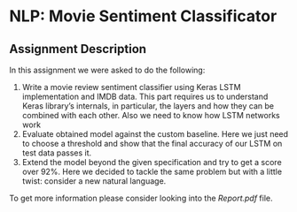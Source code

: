 # NLP: Movie Sentiment Classificator
## Assignment Description
In this assignment we were asked to do the following:
1. Write a movie review sentiment classifier using Keras LSTM implementation and IMDB data. This part requires us to understand Keras library’s internals, in particular, the layers and how they can be combined with each other. Also we need to know how LSTM networks work
2. Evaluate obtained model against the custom baseline. Here we just need to choose a threshold and show that the final accuracy of our LSTM on test data passes it.
3. Extend the model beyond the given specification and try to get a score over 92%. Here we decided to tackle the same problem but with a little twist: consider a new natural language.

To get more information please consider looking into the *Report.pdf* file.
